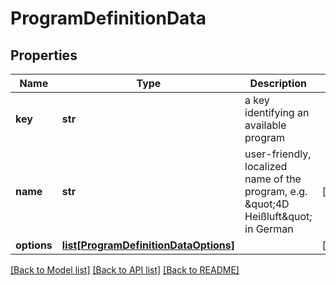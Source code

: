 # ProgramDefinitionData

## Properties
Name | Type | Description | Notes
------------ | ------------- | ------------- | -------------
**key** | **str** | a key identifying an available program | 
**name** | **str** | user-friendly, localized name of the program, e.g. \&quot;4D Heißluft\&quot; in German | [optional] 
**options** | [**list[ProgramDefinitionDataOptions]**](ProgramDefinitionDataOptions.md) |  | [optional] 

[[Back to Model list]](../README.md#documentation-for-models) [[Back to API list]](../README.md#documentation-for-api-endpoints) [[Back to README]](../README.md)


